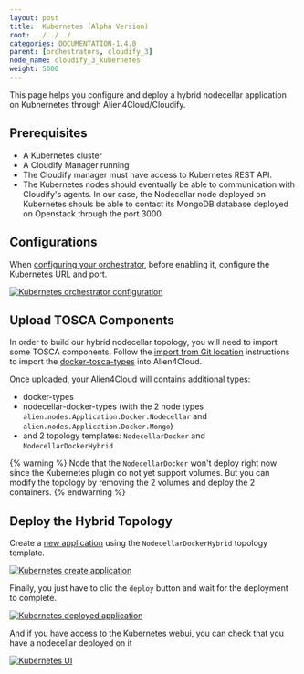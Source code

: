 ```yaml
---
layout: post
title:  Kubernetes (Alpha Version)
root: ../../../
categories: DOCUMENTATION-1.4.0
parent: [orchestrators, cloudify_3]
node_name: cloudify_3_kubernetes
weight: 5000
---
```


This page helps you configure and deploy a hybrid nodecellar application on Kubnernetes through Alien4Cloud/Cloudify.

## Prerequisites ## 

- A Kubernetes cluster
- A Cloudify Manager running
- The Cloudify manager must have access to Kubernetes REST API.
- The Kubernetes nodes should eventually be able to communication with Cloudify's agents. In our case, the Nodecellar node deployed on Kubernetes shouls be able to contact its MongoDB database deployed on Openstack through the port 3000.

## Configurations ##

When [configuring your orchestrator](#/documentation/1.4.0/orchestrators/cloudify3_driver/install_config.html), before enabling it, configure the Kubernetes URL and port.

[![Kubernetes orchestrator configuration][k8s_orchestrator_config]][k8s_orchestrator_config]

## Upload TOSCA Components ##

In order to build our hybrid nodecellar topology, you will need to import some TOSCA components.
Follow the [import from Git location](#/documentation/1.4.0/user_guide/catalog_type_upload.html) instructions to import the [docker-tosca-types](https://github.com/alien4cloud/docker-tosca-types) into Alien4Cloud.

Once uploaded, your Alien4Cloud will contains additional types:

- docker-types 
- nodecellar-docker-types (with the 2 node types `alien.nodes.Application.Docker.Nodecellar` and `alien.nodes.Application.Docker.Mongo`)
- and 2 topology templates: `NodecellarDocker` and `NodecellarDockerHybrid`

{% warning %}
Node that the `NodecellarDocker` won't deploy right now since the Kubernetes plugin do not yet support volumes.
But you can modify the topology by removing the 2 volumes and deploy the 2 containers.
{% endwarning %}

## Deploy the Hybrid Topology ##

Create a [new application](#/documentation/1.4.0/user_guide/application_management.html) using the `NodecellarDockerHybrid` topology template.

[![Kubernetes create application][k8s_create_application]][k8s_create_application]

Finally, you just have to clic the `deploy` button and wait for the deployment to complete.

[![Kubernetes deployed application][k8s_deployed]][k8s_deployed]

And if you have access to the Kubernetes webui, you can check that you have a nodecellar deployed on it

[![Kubernetes UI][k8s_ui]][k8s_ui]

[k8s_orchestrator_config]: ../../images/cloudify3_driver/k8s_orchestrator_config.png  "Kubernetes orchestrator configuration"
[k8s_create_application]: ../../images/cloudify3_driver/k8s_create_application.png  "Kubernetes create application"
[k8s_deployed]: ../../images/cloudify3_driver/k8s_deployed.png  "Kubernetes deployed application"
[k8s_ui]: ../../images/cloudify3_driver/k8s_ui.png  "Kubernetes UI"
